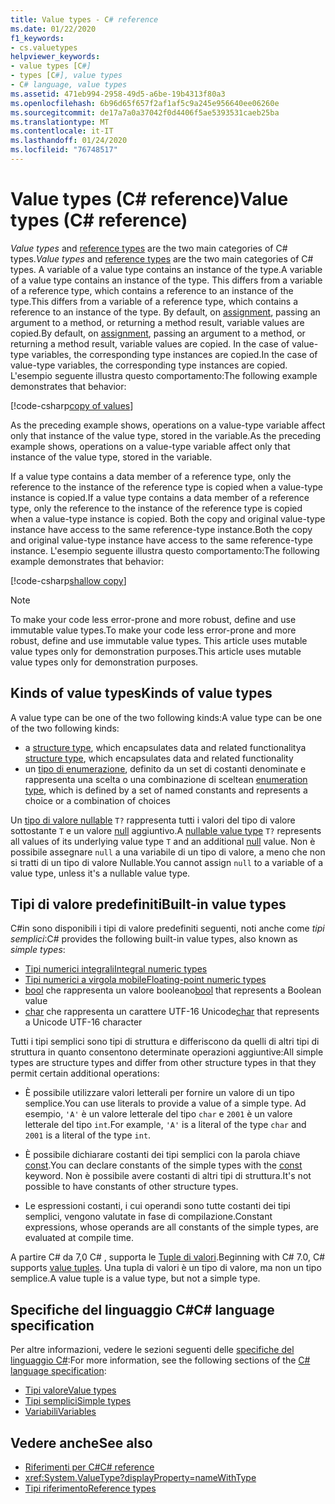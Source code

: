 ```yaml
---
title: Value types - C# reference
ms.date: 01/22/2020
f1_keywords:
- cs.valuetypes
helpviewer_keywords:
- value types [C#]
- types [C#], value types
- C# language, value types
ms.assetid: 471eb994-2958-49d5-a6be-19b4313f80a3
ms.openlocfilehash: 6b96d65f657f2af1af5c9a245e956640ee06260e
ms.sourcegitcommit: de17a7a0a37042f0d4406f5ae5393531caeb25ba
ms.translationtype: MT
ms.contentlocale: it-IT
ms.lasthandoff: 01/24/2020
ms.locfileid: "76748517"
---
```

# <a name="value-types-c-reference"></a><span data-ttu-id="87573-102">Value types (C# reference)</span><span class="sxs-lookup"><span data-stu-id="87573-102">Value types (C# reference)</span></span>

<span data-ttu-id="87573-103">*Value types* and [reference types](../keywords/reference-types.md) are the two main categories of C# types.</span><span class="sxs-lookup"><span data-stu-id="87573-103">*Value types* and [reference types](../keywords/reference-types.md) are the two main categories of C# types.</span></span> <span data-ttu-id="87573-104">A variable of a value type contains an instance of the type.</span><span class="sxs-lookup"><span data-stu-id="87573-104">A variable of a value type contains an instance of the type.</span></span> <span data-ttu-id="87573-105">This differs from a variable of a reference type, which contains a reference to an instance of the type.</span><span class="sxs-lookup"><span data-stu-id="87573-105">This differs from a variable of a reference type, which contains a reference to an instance of the type.</span></span> <span data-ttu-id="87573-106">By default, on [assignment](../operators/assignment-operator.md), passing an argument to a method, or returning a method result, variable values are copied.</span><span class="sxs-lookup"><span data-stu-id="87573-106">By default, on [assignment](../operators/assignment-operator.md), passing an argument to a method, or returning a method result, variable values are copied.</span></span> <span data-ttu-id="87573-107">In the case of value-type variables, the corresponding type instances are copied.</span><span class="sxs-lookup"><span data-stu-id="87573-107">In the case of value-type variables, the corresponding type instances are copied.</span></span> <span data-ttu-id="87573-108">L'esempio seguente illustra questo comportamento:</span><span class="sxs-lookup"><span data-stu-id="87573-108">The following example demonstrates that behavior:</span></span>

[!code-csharp[copy of values](~/samples/csharp/language-reference/builtin-types/ValueTypes.cs#ValueTypeCopied)]

<span data-ttu-id="87573-109">As the preceding example shows, operations on a value-type variable affect only that instance of the value type, stored in the variable.</span><span class="sxs-lookup"><span data-stu-id="87573-109">As the preceding example shows, operations on a value-type variable affect only that instance of the value type, stored in the variable.</span></span>

<span data-ttu-id="87573-110">If a value type contains a data member of a reference type, only the reference to the instance of the reference type is copied when a value-type instance is copied.</span><span class="sxs-lookup"><span data-stu-id="87573-110">If a value type contains a data member of a reference type, only the reference to the instance of the reference type is copied when a value-type instance is copied.</span></span> <span data-ttu-id="87573-111">Both the copy and original value-type instance have access to the same reference-type instance.</span><span class="sxs-lookup"><span data-stu-id="87573-111">Both the copy and original value-type instance have access to the same reference-type instance.</span></span> <span data-ttu-id="87573-112">L'esempio seguente illustra questo comportamento:</span><span class="sxs-lookup"><span data-stu-id="87573-112">The following example demonstrates that behavior:</span></span>

[!code-csharp[shallow copy](~/samples/csharp/language-reference/builtin-types/ValueTypes.cs#ShallowCopy)]

> [!NOTE]
> <span data-ttu-id="87573-113">To make your code less error-prone and more robust, define and use immutable value types.</span><span class="sxs-lookup"><span data-stu-id="87573-113">To make your code less error-prone and more robust, define and use immutable value types.</span></span> <span data-ttu-id="87573-114">This article uses mutable value types only for demonstration purposes.</span><span class="sxs-lookup"><span data-stu-id="87573-114">This article uses mutable value types only for demonstration purposes.</span></span>

## <a name="kinds-of-value-types"></a><span data-ttu-id="87573-115">Kinds of value types</span><span class="sxs-lookup"><span data-stu-id="87573-115">Kinds of value types</span></span>

<span data-ttu-id="87573-116">A value type can be one of the two following kinds:</span><span class="sxs-lookup"><span data-stu-id="87573-116">A value type can be one of the two following kinds:</span></span>

- <span data-ttu-id="87573-117">a [structure type](../keywords/struct.md), which encapsulates data and related functionality</span><span class="sxs-lookup"><span data-stu-id="87573-117">a [structure type](../keywords/struct.md), which encapsulates data and related functionality</span></span>
- <span data-ttu-id="87573-118">un [tipo di enumerazione](enum.md), definito da un set di costanti denominate e rappresenta una scelta o una combinazione di scelte</span><span class="sxs-lookup"><span data-stu-id="87573-118">an [enumeration type](enum.md), which is defined by a set of named constants and represents a choice or a combination of choices</span></span>

<span data-ttu-id="87573-119">Un [tipo di valore nullable](nullable-value-types.md) `T?` rappresenta tutti i valori del tipo di valore sottostante `T` e un valore [null](../keywords/null.md) aggiuntivo.</span><span class="sxs-lookup"><span data-stu-id="87573-119">A [nullable value type](nullable-value-types.md) `T?` represents all values of its underlying value type `T` and an additional [null](../keywords/null.md) value.</span></span> <span data-ttu-id="87573-120">Non è possibile assegnare `null` a una variabile di un tipo di valore, a meno che non si tratti di un tipo di valore Nullable.</span><span class="sxs-lookup"><span data-stu-id="87573-120">You cannot assign `null` to a variable of a value type, unless it's a nullable value type.</span></span>

## <a name="built-in-value-types"></a><span data-ttu-id="87573-121">Tipi di valore predefiniti</span><span class="sxs-lookup"><span data-stu-id="87573-121">Built-in value types</span></span>

<span data-ttu-id="87573-122">C#in sono disponibili i tipi di valore predefiniti seguenti, noti anche come *tipi semplici*:</span><span class="sxs-lookup"><span data-stu-id="87573-122">C# provides the following built-in value types, also known as *simple types*:</span></span>

- [<span data-ttu-id="87573-123">Tipi numerici integrali</span><span class="sxs-lookup"><span data-stu-id="87573-123">Integral numeric types</span></span>](integral-numeric-types.md)
- [<span data-ttu-id="87573-124">Tipi numerici a virgola mobile</span><span class="sxs-lookup"><span data-stu-id="87573-124">Floating-point numeric types</span></span>](floating-point-numeric-types.md)
- <span data-ttu-id="87573-125">[bool](bool.md) che rappresenta un valore booleano</span><span class="sxs-lookup"><span data-stu-id="87573-125">[bool](bool.md) that represents a Boolean value</span></span>
- <span data-ttu-id="87573-126">[char](char.md) che rappresenta un carattere UTF-16 Unicode</span><span class="sxs-lookup"><span data-stu-id="87573-126">[char](char.md) that represents a Unicode UTF-16 character</span></span>

<span data-ttu-id="87573-127">Tutti i tipi semplici sono tipi di struttura e differiscono da quelli di altri tipi di struttura in quanto consentono determinate operazioni aggiuntive:</span><span class="sxs-lookup"><span data-stu-id="87573-127">All simple types are structure types and differ from other structure types in that they permit certain additional operations:</span></span>

- <span data-ttu-id="87573-128">È possibile utilizzare valori letterali per fornire un valore di un tipo semplice.</span><span class="sxs-lookup"><span data-stu-id="87573-128">You can use literals to provide a value of a simple type.</span></span> <span data-ttu-id="87573-129">Ad esempio, `'A'` è un valore letterale del tipo `char` e `2001` è un valore letterale del tipo `int`.</span><span class="sxs-lookup"><span data-stu-id="87573-129">For example, `'A'` is a literal of the type `char` and `2001` is a literal of the type `int`.</span></span>

- <span data-ttu-id="87573-130">È possibile dichiarare costanti dei tipi semplici con la parola chiave [const](../keywords/const.md).</span><span class="sxs-lookup"><span data-stu-id="87573-130">You can declare constants of the simple types with the [const](../keywords/const.md) keyword.</span></span> <span data-ttu-id="87573-131">Non è possibile avere costanti di altri tipi di struttura.</span><span class="sxs-lookup"><span data-stu-id="87573-131">It's not possible to have constants of other structure types.</span></span>

- <span data-ttu-id="87573-132">Le espressioni costanti, i cui operandi sono tutte costanti dei tipi semplici, vengono valutate in fase di compilazione.</span><span class="sxs-lookup"><span data-stu-id="87573-132">Constant expressions, whose operands are all constants of the simple types, are evaluated at compile time.</span></span>

<span data-ttu-id="87573-133">A partire C# da 7,0 C# , supporta le [Tuple di valori](../../tuples.md).</span><span class="sxs-lookup"><span data-stu-id="87573-133">Beginning with C# 7.0, C# supports [value tuples](../../tuples.md).</span></span> <span data-ttu-id="87573-134">Una tupla di valori è un tipo di valore, ma non un tipo semplice.</span><span class="sxs-lookup"><span data-stu-id="87573-134">A value tuple is a value type, but not a simple type.</span></span>

## <a name="c-language-specification"></a><span data-ttu-id="87573-135">Specifiche del linguaggio C#</span><span class="sxs-lookup"><span data-stu-id="87573-135">C# language specification</span></span>

<span data-ttu-id="87573-136">Per altre informazioni, vedere le sezioni seguenti delle [specifiche del linguaggio C#](~/_csharplang/spec/introduction.md):</span><span class="sxs-lookup"><span data-stu-id="87573-136">For more information, see the following sections of the [C# language specification](~/_csharplang/spec/introduction.md):</span></span>

- [<span data-ttu-id="87573-137">Tipi valore</span><span class="sxs-lookup"><span data-stu-id="87573-137">Value types</span></span>](~/_csharplang/spec/types.md#value-types)
- [<span data-ttu-id="87573-138">Tipi semplici</span><span class="sxs-lookup"><span data-stu-id="87573-138">Simple types</span></span>](~/_csharplang/spec/types.md#simple-types)
- [<span data-ttu-id="87573-139">Variabili</span><span class="sxs-lookup"><span data-stu-id="87573-139">Variables</span></span>](~/_csharplang/spec/variables.md)

## <a name="see-also"></a><span data-ttu-id="87573-140">Vedere anche</span><span class="sxs-lookup"><span data-stu-id="87573-140">See also</span></span>

- [<span data-ttu-id="87573-141">Riferimenti per C#</span><span class="sxs-lookup"><span data-stu-id="87573-141">C# reference</span></span>](../index.md)
- <xref:System.ValueType?displayProperty=nameWithType>
- [<span data-ttu-id="87573-142">Tipi riferimento</span><span class="sxs-lookup"><span data-stu-id="87573-142">Reference types</span></span>](../keywords/reference-types.md)

